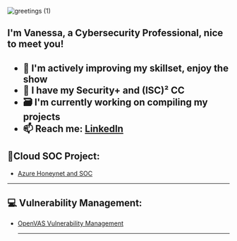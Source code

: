   
![greetings (1)](https://user-images.githubusercontent.com/109401839/212478916-224c7588-ae9d-41bf-ad0f-228ab2e0d110.gif)

</summary>
<h2>I'm Vanessa, a Cybersecurity Professional, nice to meet you!<h2>

- 🧠 I'm actively improving my skillset, enjoy the show
- 🥳 I have my Security+ and (ISC)² CC 
- 🗃 I'm currently working on compiling my projects
- 📫 Reach me: [LinkedIn](https://www.linkedin.com/in/vanessamancia) 

</summary>

<h2> 🔐Cloud SOC Project:</h2>
  
- [Azure Honeynet and SOC](https://github.com/VanessaMancia/Azure-SOC-Honeynet)

---

<div>

<h2> 💻 Vulnerability Management:</h2>

- [OpenVAS Vulnerability Management](https://github.com/VanessaMancia/Vulnerability-Management-)


  
  ---
